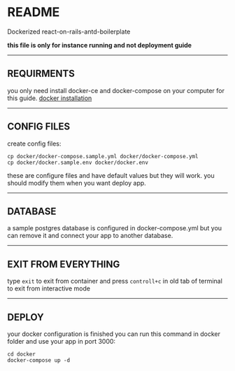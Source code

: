 # README
Dockerized react-on-rails-antd-boilerplate

**this file is only for instance running and not deployment guide**

----
## REQUIRMENTS
you only need install docker-ce and docker-compose on your computer for this guide.
[docker installation](https://docs.docker.com/install)

----
## CONFIG FILES
create config files:

    cp docker/docker-compose.sample.yml docker/docker-compose.yml
    cp docker/docker.sample.env docker/docker.env

these are configure files and have default values but they will work. you should modify them when you want deploy app.

----
## DATABASE
a sample postgres database is configured in docker-compose.yml but you can remove it and connect your app to another database.

----

## EXIT FROM EVERYTHING
type `exit` to exit from container
and press `controll+c` in old tab of terminal to exit from interactive mode

----
## DEPLOY
your docker configuration is finished you can run this command in docker folder and use your app in port 3000:

    cd docker
    docker-compose up -d

